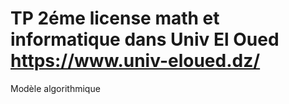 # TP  2éme license math et informatique dans Univ El Oued https://www.univ-eloued.dz/
Modèle algorithmique
